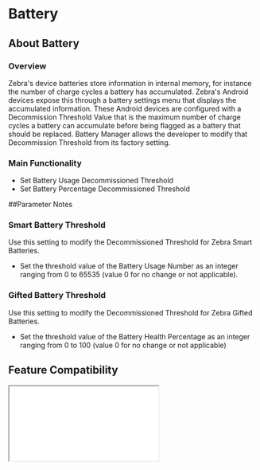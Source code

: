 # Battery

## About Battery

### Overview
Zebra's device batteries store information in internal memory, for instance the number of charge cycles a battery has accumulated. Zebra's Android devices expose this through a battery settings menu that displays the accumulated information.  These Android devices are configured with a Decommission Threshold Value that is the maximum number of charge cycles a battery can accumulate before being flagged as a battery that should be replaced. Battery Manager allows the developer to modify that Decommission Threshold from its factory setting.

### Main Functionality

* Set Battery Usage Decommissioned Threshold
* Set Battery Percentage Decommissioned Threshold

##Parameter Notes

### Smart Battery Threshold
Use this setting to modify the Decommissioned Threshold for Zebra Smart Batteries.

* Set the threshold value of the Battery Usage Number as an integer ranging from 0 to 65535 (value 0 for no change or not applicable).

### Gifted Battery Threshold
Use this setting to modify the Decommissioned Threshold for Zebra Gifted Batteries.

* Set the threshold value of the Battery Health Percentage as an integer ranging from 0 to 100 (value 0 for no change or not applicable)

## Feature Compatibility
<iframe src="compare.html#mx=4.3&csp=BatteryMgr&os=All&embed=true"></iframe>
